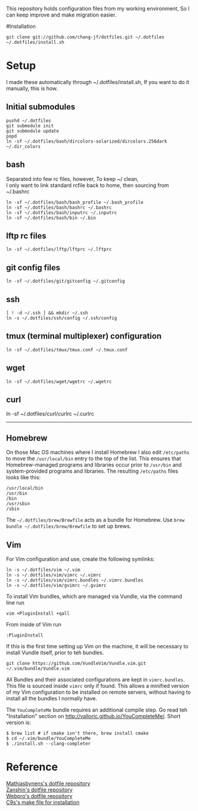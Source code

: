 This repository holds configuration files from my working environment, So I can keep improve and make migration easier.

#Installation
```
git clone git://github.com/chang-jf/dotfiles.git ~/.dotfiles
~/.dotfiles/install.sh
```

# Setup
I made these automatically through ~/.dotfiles/install.sh, If you want to do it manually, this is how.

## Initial submodules
```
pushd ~/.dotfiles
git submodule init
git submodule update  
popd
ln -sf ~/.dotfiles/bash/dircolors-solarized/dircolors.256dark ~/.dir_colors  
```

## bash
Separated into few rc files, however, To keep ~/ clean,  
I only want to link standard rcfile back to home, then sourcing from ~/.bashrc

```
ln -sf ~/.dotfiles/bash/bash_profile ~/.bash_profile
ln -sf ~/.dotfiles/bash/bashrc ~/.bashrc
ln -sf ~/.dotfiles/bash/inputrc ~/.inputrc
ln -sf ~/.dotfiles/bash/bin ~/.bin
```

## lftp rc files
```
ln -sf ~/.dotfiles/lftp/lftprc ~/.lftprc
```

## git config files
```
ln -sf ~/.dotfiles/git/gitconfig ~/.gitconfig
```

## ssh
```
[ ! -d ~/.ssh ] && mkdir ~/.ssh
ln -s ~/.dotfiles/ssh/config ~/.ssh/config
```

## tmux (terminal multiplexer) configuration
```
ln -sf ~/.dotfiles/tmux/tmux.conf ~/.tmux.conf
```

## wget
```
ln -sf ~/.dotfiles/wget/wgetrc ~/.wgetrc
```

## curl
ln -sf ~/.dotfiles/curl/curlrc ~/.curlrc


--------------------------------------------------------------    
## Homebrew
On those Mac OS machines where I install Homebrew I also edit `/etc/paths` to move the `/usr/local/bin` entry to the top of the list. This ensures that Homebrew-managed programs and libraries occur prior to `/usr/bin` and system-provided programs and libraries. The resulting `/etc/paths` files looks like this:

    /usr/local/bin
    /usr/bin
    /bin
    /usr/sbin
    /sbin

The `~/.dotfiles/brew/Brewfile` acts as a bundle for Homebrew. Use `brew bundle ~/.dotfiles/brew/Brewfile` to set up brews.
    
## Vim
For Vim configuration and use, create the following symlinks:

    ln -s ~/.dotfiles/vim ~/.vim
    ln -s ~/.dotfiles/vim/vimrc ~/.vimrc
    ln -s ~/.dotfiles/vim/vimrc.bundles ~/.vimrc.bundles
    ln -s ~/.dotfiles/vim/gvimrc ~/.gvimrc

To install Vim bundles, which are managed via Vundle, via the command line run

    vim +PluginInstall +qall

From inside of Vim run

    :PluginInstall

If this is the first time setting up Vim on the machine, it will be necessary to install Vundle itself, prior to teh bundles.

    git clone https://github.com/VundleVim/Vundle.vim.git ~/.vim/bundle/Vundle.vim

All Bundles and their associated configurations are kept in `vimrc.bundles`. This file is sourced inside `vimrc` only if found. This allows a minified version of my Vim configuration to be installed on remote servers, without having to install all the bundles I normally have. 

The `YouCompleteMe` bundle requires an additional compile step. Go read teh "Installation" section on http://valloric.github.io/YouCompleteMe/. Short version is:

    $ brew list # if cmake isn't there, brew install cmake
    $ cd ~/.vim/bundle/YouCompleteMe
    $ ./install.sh --clang-completer

# Reference
[Mathiasbynens's dotfile repository](https://github.com/mathiasbynens/dotfiles)  
[Zanshin's dotfile repository](https://github.com/zanshin/dotfiles)  
[Webpro's dotfile repository](https://github.com/webpro/dotfiles)  
[C9s's make file for installation](http://c9s.blogspot.tw/2009/11/git-dotfiles.html)  
